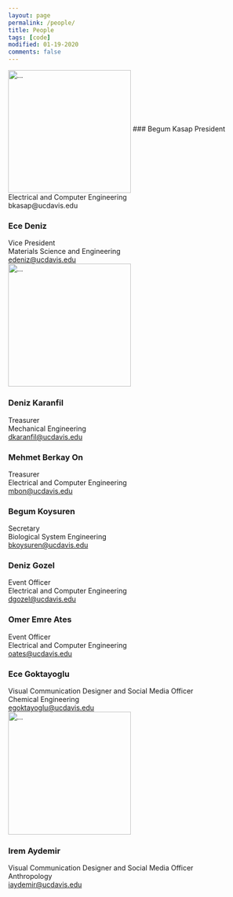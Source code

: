 ```yaml
---
layout: page
permalink: /people/
title: People
tags: [code]
modified: 01-19-2020
comments: false
---
```


<img align="middle" width="250" src="{{ site.url }}/images/Begum.JPEG" alt="...">
### Begum Kasap
President <br/>
Electrical and Computer Engineering <br/>
bkasap@ucdavis.edu <br/>

                                                                                                                                                
### Ece Deniz 
Vice President <br/>
Materials Science and Engineering <br/>
edeniz@ucdavis.edu <br/>
<img align="middle" width="250" src="{{ site.url }}/images/EceDeniz.jpg" alt="...">
                                                                                     
### Deniz Karanfil
Treasurer <br/>
Mechanical Engineering <br/>
dkaranfil@ucdavis.edu <br/>
                                                                           
### Mehmet Berkay On
Treasurer <br/>
Electrical and Computer Engineering <br/>
mbon@ucdavis.edu <br/>

### Begum Koysuren
Secretary <br/>
Biological System Engineering <br/>
bkoysuren@ucdavis.edu <br/>

### Deniz Gozel
Event Officer <br/>
Electrical and Computer Engineering <br/>
dgozel@ucdavis.edu <br/>

### Omer Emre Ates
Event Officer <br/>
Electrical and Computer Engineering <br/>
oates@ucdavis.edu <br/>

### Ece Goktayoglu
Visual Communication Designer and Social Media Officer <br/>
Chemical Engineering <br/>
egoktayoglu@ucdavis.edu <br/>
<img align="middle" width="250" src="{{ site.url }}/images/Ece.jpg" alt="...">

### Irem Aydemir
Visual Communication Designer and Social Media Officer <br/>
Anthropology <br/>
iaydemir@ucdavis.edu <br/>
                                                                                 


